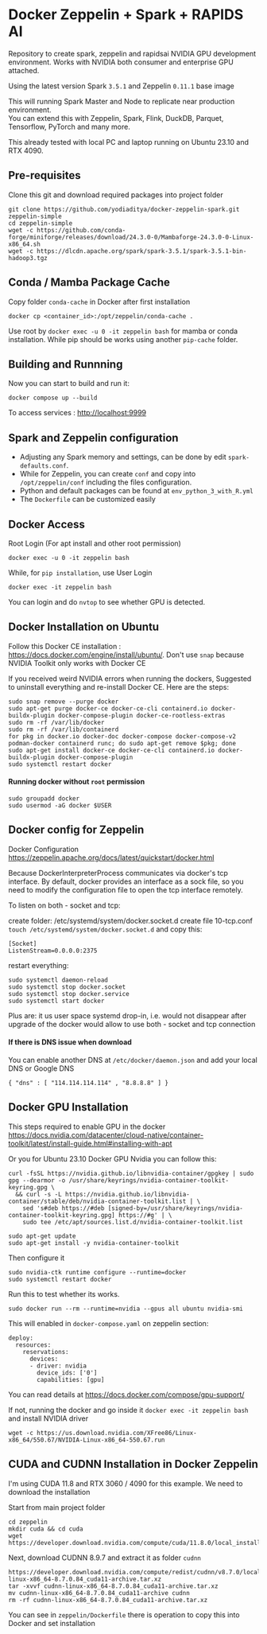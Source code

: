 # Docker Zeppelin + Spark + RAPIDS AI
Repository to create spark, zeppelin and rapidsai NVIDIA GPU development environment. 
Works with NVIDIA both consumer and enterprise GPU attached. 

Using the latest version Spark `3.5.1` and Zeppelin `0.11.1` base image

This will running Spark Master and Node to replicate near production environment.  
You can extend this with Zeppelin, Spark, Flink, DuckDB, Parquet, Tensorflow, PyTorch and many more.  

This already tested with local PC and laptop running on Ubuntu 23.10 and RTX 4090.

## Pre-requisites

Clone this git and download required packages into project folder

```
git clone https://github.com/yodiaditya/docker-zeppelin-spark.git zeppelin-simple
cd zeppelin-simple
wget -c https://github.com/conda-forge/miniforge/releases/download/24.3.0-0/Mambaforge-24.3.0-0-Linux-x86_64.sh
wget -c https://dlcdn.apache.org/spark/spark-3.5.1/spark-3.5.1-bin-hadoop3.tgz

```

## Conda / Mamba Package Cache 
Copy folder `conda-cache` in Docker after first installation 

```
docker cp <container_id>:/opt/zeppelin/conda-cache .
```

Use root by `docker exec -u 0 -it zeppelin bash` for mamba or conda installation. 
While pip should be works using another `pip-cache` folder.

## Building and Runnning

Now you can start to build and run it:
```
docker compose up --build
```

To access services : <http://localhost:9999>

## Spark and Zeppelin configuration
- Adjusting any Spark memory and settings, can be done by edit `spark-defaults.conf`. 
- While for Zeppelin, you can create `conf` and copy into `/opt/zeppelin/conf` including the files configuration. 
- Python and default packages can be found at `env_python_3_with_R.yml`
- The `Dockerfile` can be customized easily

## Docker Access
Root Login (For apt install and other root permission)
```
docker exec -u 0 -it zeppelin bash
```

While, for `pip installation`, use User Login 
```
docker exec -it zeppelin bash
```

You can login and do `nvtop` to see whether GPU is detected.

## Docker Installation on Ubuntu

Follow this Docker CE installation : <https://docs.docker.com/engine/install/ubuntu/>. 
Don't use `snap` because NVIDIA Toolkit only works with Docker CE

If you received weird NVIDIA errors when running the dockers,
Suggested to uninstall everything and re-install Docker CE. Here are the steps:

```
sudo snap remove --purge docker
sudo apt-get purge docker-ce docker-ce-cli containerd.io docker-buildx-plugin docker-compose-plugin docker-ce-rootless-extras
sudo rm -rf /var/lib/docker
sudo rm -rf /var/lib/containerd
for pkg in docker.io docker-doc docker-compose docker-compose-v2 podman-docker containerd runc; do sudo apt-get remove $pkg; done
sudo apt-get install docker-ce docker-ce-cli containerd.io docker-buildx-plugin docker-compose-plugin
sudo systemctl restart docker

```
#### Running docker without `root` permission

```
sudo groupadd docker
sudo usermod -aG docker $USER
```

## Docker config for Zeppelin

Docker Configuration <https://zeppelin.apache.org/docs/latest/quickstart/docker.html>

Because DockerInterpreterProcess communicates via docker's tcp interface.
By default, docker provides an interface as a sock file, so you need to modify the configuration file to open the tcp interface remotely.

To listen on both - socket and tcp:

create folder: /etc/systemd/system/docker.socket.d
create file 10-tcp.conf `touch /etc/systemd/system/docker.socket.d` and copy this:

```
[Socket]
ListenStream=0.0.0.0:2375
```

restart everything:

```
sudo systemctl daemon-reload
sudo systemctl stop docker.socket
sudo systemctl stop docker.service
sudo systemctl start docker
```

Plus are: it us user space systemd drop-in, i.e. would not disappear after upgrade of the docker
would allow to use both - socket and tcp connection

#### If there is DNS issue when download 
You can enable another DNS at `/etc/docker/daemon.json` and add your local DNS or Google DNS

```
{ "dns" : [ "114.114.114.114" , "8.8.8.8" ] } 
```

## Docker GPU Installation 
This steps required to enable GPU in the docker
<https://docs.nvidia.com/datacenter/cloud-native/container-toolkit/latest/install-guide.html#installing-with-apt>

Or you for Ubuntu 23.10 Docker GPU Nvidia you can follow this: 

```
curl -fsSL https://nvidia.github.io/libnvidia-container/gpgkey | sudo gpg --dearmor -o /usr/share/keyrings/nvidia-container-toolkit-keyring.gpg \
  && curl -s -L https://nvidia.github.io/libnvidia-container/stable/deb/nvidia-container-toolkit.list | \
    sed 's#deb https://#deb [signed-by=/usr/share/keyrings/nvidia-container-toolkit-keyring.gpg] https://#g' | \
    sudo tee /etc/apt/sources.list.d/nvidia-container-toolkit.list

sudo apt-get update
sudo apt-get install -y nvidia-container-toolkit
```

Then configure it

```
sudo nvidia-ctk runtime configure --runtime=docker
sudo systemctl restart docker
```

Run this to test whether its works. 

```
sudo docker run --rm --runtime=nvidia --gpus all ubuntu nvidia-smi
```

This will enabled in `docker-compose.yaml` on zeppelin section:

```
deploy:
  resources:
    reservations:
      devices:
      - driver: nvidia
        device_ids: ['0']
        capabilities: [gpu]
```

You can read details at <https://docs.docker.com/compose/gpu-support/> 

If not, running the docker and go inside it `docker exec -it zeppelin bash` and install NVIDIA driver

```
wget -c https://us.download.nvidia.com/XFree86/Linux-x86_64/550.67/NVIDIA-Linux-x86_64-550.67.run 
```

## CUDA and CUDNN Installation in Docker Zeppelin
I'm using CUDA 11.8 and RTX 3060 / 4090 for this example. We need to download the installation

Start from main project folder
```
cd zeppelin
mkdir cuda && cd cuda
wget https://developer.download.nvidia.com/compute/cuda/11.8.0/local_installers/cuda_11.8.0_520.61.05_linux.run
```

Next, download CUDNN 8.9.7 and extract it as folder `cudnn`

```
https://developer.download.nvidia.com/compute/redist/cudnn/v8.7.0/local_installers/11.8/cudnn-linux-x86_64-8.7.0.84_cuda11-archive.tar.xz
tar -xvvf cudnn-linux-x86_64-8.7.0.84_cuda11-archive.tar.xz
mv cudnn-linux-x86_64-8.7.0.84_cuda11-archive cudnn
rm -rf cudnn-linux-x86_64-8.7.0.84_cuda11-archive.tar.xz
```

You can see in `zeppelin/Dockerfile` there is operation to copy this into Docker and set installation

